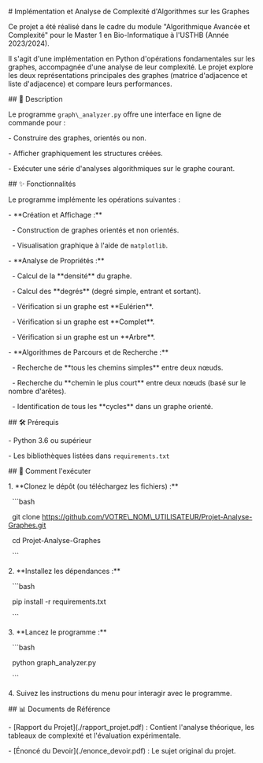 \# Implémentation et Analyse de Complexité d'Algorithmes sur les Graphes



Ce projet a été réalisé dans le cadre du module "Algorithmique Avancée et Complexité" pour le Master 1 en Bio-Informatique à l'USTHB (Année 2023/2024).



Il s'agit d'une implémentation en Python d'opérations fondamentales sur les graphes, accompagnée d'une analyse de leur complexité. Le projet explore les deux représentations principales des graphes (matrice d'adjacence et liste d'adjacence) et compare leurs performances.



\## 📜 Description



Le programme `graph\_analyzer.py` offre une interface en ligne de commande pour :

\- Construire des graphes, orientés ou non.

\- Afficher graphiquement les structures créées.

\- Exécuter une série d'analyses algorithmiques sur le graphe courant.



\## ✨ Fonctionnalités



Le programme implémente les opérations suivantes :



\- \*\*Création et Affichage :\*\*

&nbsp; - Construction de graphes orientés et non orientés.

&nbsp; - Visualisation graphique à l'aide de `matplotlib`.



\- \*\*Analyse de Propriétés :\*\*

&nbsp; - Calcul de la \*\*densité\*\* du graphe.

&nbsp; - Calcul des \*\*degrés\*\* (degré simple, entrant et sortant).

&nbsp; - Vérification si un graphe est \*\*Eulérien\*\*.

&nbsp; - Vérification si un graphe est \*\*Complet\*\*.

&nbsp; - Vérification si un graphe est un \*\*Arbre\*\*.



\- \*\*Algorithmes de Parcours et de Recherche :\*\*

&nbsp; - Recherche de \*\*tous les chemins simples\*\* entre deux nœuds.

&nbsp; - Recherche du \*\*chemin le plus court\*\* entre deux nœuds (basé sur le nombre d'arêtes).

&nbsp; - Identification de tous les \*\*cycles\*\* dans un graphe orienté.



\## 🛠️ Prérequis



\- Python 3.6 ou supérieur

\- Les bibliothèques listées dans `requirements.txt`



\## 🚀 Comment l'exécuter



1\.  \*\*Clonez le dépôt (ou téléchargez les fichiers) :\*\*

&nbsp;   ```bash

&nbsp;   git clone https://github.com/VOTRE\_NOM\_UTILISATEUR/Projet-Analyse-Graphes.git

&nbsp;   cd Projet-Analyse-Graphes

&nbsp;   ```



2\.  \*\*Installez les dépendances :\*\*

&nbsp;   ```bash

&nbsp;   pip install -r requirements.txt

&nbsp;   ```



3\.  \*\*Lancez le programme :\*\*

&nbsp;   ```bash

&nbsp;   python graph\_analyzer.py

&nbsp;   ```



4\.  Suivez les instructions du menu pour interagir avec le programme.



\## 📊 Documents de Référence



\- \[Rapport du Projet](./rapport\_projet.pdf) : Contient l'analyse théorique, les tableaux de complexité et l'évaluation expérimentale.

\- \[Énoncé du Devoir](./enonce\_devoir.pdf) : Le sujet original du projet.



